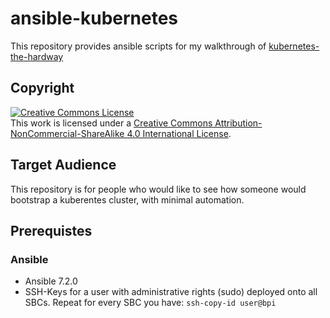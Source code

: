 # ansible-kubernetes

This repository provides ansible scripts for my walkthrough of [kubernetes-the-hardway](//github.com/droptableuser/kubernetes-the-hard-way) 

## Copyright

<a rel="license" href="http://creativecommons.org/licenses/by-nc-sa/4.0/"><img alt="Creative Commons License" style="border-width:0" src="https://i.creativecommons.org/l/by-nc-sa/4.0/88x31.png" /></a><br />This work is licensed under a <a rel="license" href="http://creativecommons.org/licenses/by-nc-sa/4.0/">Creative Commons Attribution-NonCommercial-ShareAlike 4.0 International License</a>.

## Target Audience
This repository is for people who would like to see how someone would bootstrap a kuberentes cluster, with minimal automation.

## Prerequistes

### Ansible

* Ansible 7.2.0
* SSH-Keys for a user with administrative rights (sudo) deployed onto all SBCs. Repeat for every SBC you have: ``` ssh-copy-id user@bpi ```
